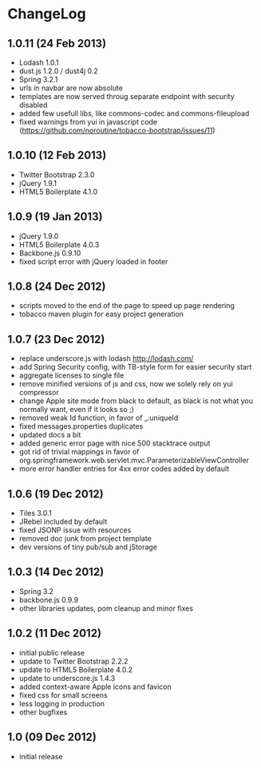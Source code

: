 # ChangeLog

## 1.0.11 (24 Feb 2013)
* Lodash 1.0.1
* dust.js 1.2.0 / dust4j 0.2
* Spring 3.2.1
* urls in navbar are now absolute
* templates are now served throug separate endpoint with security disabled
* added few usefull libs, like commons-codec and commons-fileupload
* fixed warnings from yui in javascript code (https://github.com/noroutine/tobacco-bootstrap/issues/11)

## 1.0.10 (12 Feb 2013)
* Twitter Bootstrap 2.3.0
* jQuery 1.9.1
* HTML5 Boilerplate 4.1.0

## 1.0.9 (19 Jan 2013)
* jQuery 1.9.0
* HTML5 Boilerplate 4.0.3
* Backbone.js 0.9.10
* fixed script error with jQuery loaded in footer

## 1.0.8 (24 Dec 2012)
* scripts moved to the end of the page to speed up page rendering
* tobacco maven plugin for easy project generation

## 1.0.7 (23 Dec 2012)
* replace underscore.js with lodash <http://lodash.com/>
* add Spring Security config, with TB-style form for easier security start
* aggregate licenses to single file
* remove minified versions of js and css, now we solely rely on yui compressor
* change Apple site mode from black to default, as black is not what you normally want, even if it looks so ;)
* removed weak Id function, in favor of _.uniqueId
* fixed messages.properties duplicates
* updated docs a bit
* added generic error page with nice 500 stacktrace output
* got rid of trivial mappings in favor of org.springframework.web.servlet.mvc.ParameterizableViewController
* more error handler entries for 4xx error codes added by default

## 1.0.6 (19 Dec 2012)
* Tiles 3.0.1
* JRebel included by default
* fixed JSONP issue with resources
* removed doc junk from project template
* dev versions of tiny pub/sub and jStorage

## 1.0.3 (14 Dec 2012)
* Spring 3.2
* backbone.js 0.9.9
* other libraries updates, pom cleanup and minor fixes

## 1.0.2 (11 Dec 2012)
* initial public release
* update to Twitter Bootstrap 2.2.2
* update to HTML5 Boilerplate 4.0.2
* update to underscore.js 1.4.3 
* added context-aware Apple icons and favicon
* fixed css for small screens
* less logging in production
* other bugfixes

## 1.0 (09 Dec 2012)
* initial release
